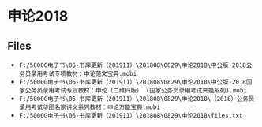 # 申论2018

## Files

- `F:/5000G电子书\06-书库更新（201911）\201808\0829\申论2018\中公版·2018公务员录用考试专项教材：申论范文宝典.mobi`
- `F:/5000G电子书\06-书库更新（201911）\201808\0829\申论2018\中公版·2018国家公务员录用考试专业教材：申论（二维码版） (国家公务员录用考试真题系列).mobi`
- `F:/5000G电子书\06-书库更新（201911）\201808\0829\申论2018\（2018）公务员录用考试华图名家讲义系列教材：申论万能宝典.mobi`
- `F:/5000G电子书\06-书库更新（201911）\201808\0829\申论2018\files.txt`
